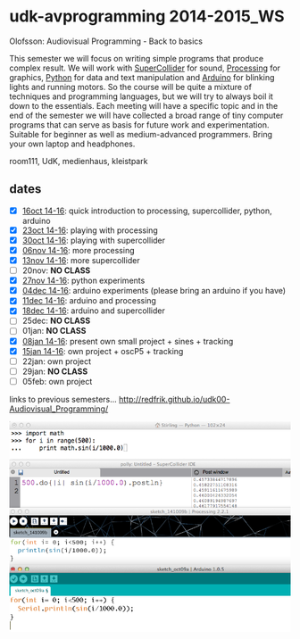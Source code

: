 udk-avprogramming 2014-2015_WS
==============================

Olofsson: Audiovisual Programming - Back to basics

This semester we will focus on writing simple programs that produce complex result. We will work with [SuperCollider](http://supercollider.github.io) for sound, [Processing](http://www.processing.org) for graphics, [Python](http://www.python.org) for data and text manipulation and [Arduino](http://www.arduino.cc) for blinking lights and running motors. So the course will be quite a mixture of techniques and programming languages, but we will try to always boil it down to the essentials. Each meeting will have a specific topic and in the end of the semester we will have collected a broad range of tiny computer programs that can serve as basis for future work and experimentation.
Suitable for beginner as well as medium-advanced programmers. Bring your own laptop and headphones.

room111, UdK, medienhaus, kleistpark

dates
-----
- [x] [16oct 14-16](https://github.com/redFrik/udk12-Back_to_basics/tree/master/udk141016): quick introduction to processing, supercollider, python, arduino
- [x] [23oct 14-16](https://github.com/redFrik/udk12-Back_to_basics/tree/master/udk141023): playing with processing
- [x] [30oct 14-16](https://github.com/redFrik/udk12-Back_to_basics/tree/master/udk141030): playing with supercollider
- [x] [06nov 14-16](https://github.com/redFrik/udk12-Back_to_basics/tree/master/udk141106): more processing
- [x] [13nov 14-16](https://github.com/redFrik/udk12-Back_to_basics/tree/master/udk141113): more supercollider
- [ ] 20nov: **NO CLASS**
- [x] [27nov 14-16](https://github.com/redFrik/udk12-Back_to_basics/tree/master/udk141127): python experiments
- [x] [04dec 14-16](https://github.com/redFrik/udk12-Back_to_basics/tree/master/udk141204): arduino experiments (please bring an arduino if you have)
- [x] [11dec 14-16](https://github.com/redFrik/udk12-Back_to_basics/tree/master/udk141211): arduino and processing
- [x] [18dec 14-16](https://github.com/redFrik/udk12-Back_to_basics/tree/master/udk141218): arduino and supercollider
- [ ] 25dec: **NO CLASS**
- [ ] 01jan: **NO CLASS**
- [x] [08jan 14-16](https://github.com/redFrik/udk12-Back_to_basics/tree/master/udk150108): present own small project + sines + tracking
- [x] [15jan 14-16](https://github.com/redFrik/udk12-Back_to_basics/tree/master/udk150115): own project + oscP5 + tracking
- [ ] 22jan: own project
- [ ] 29jan: **NO CLASS**
- [ ] 05feb: own project

links to previous semesters... <http://redfrik.github.io/udk00-Audiovisual_Programming/>

![backtobasics](backtobasics.png?raw=true "backtobasics")
